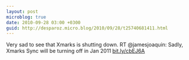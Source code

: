 ```yaml
---
layout: post
microblog: true
date: 2010-09-28 03:00 +0300
guid: http://desparoz.micro.blog/2010/09/28/t25740681411.html
---
```

Very sad to see that Xmarks is shutting down. RT @jamesjoaquin: Sadly, Xmarks Sync will be turning off in Jan 2011 [bit.ly/cbEJ6A](http://bit.ly/cbEJ6A)
